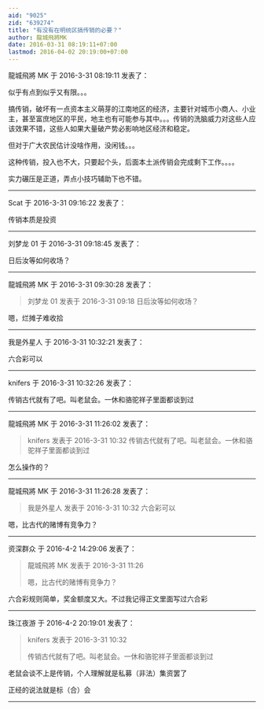 ```yaml
---
aid: "9025"
zid: "639274"
title: "有没有在明统区搞传销的必要？"
author: 龍城飛將MK
date: 2016-03-31 08:19:11+07:00
lastmod: 2016-04-02 20:19:00+07:00
---
```


龍城飛將 MK 于 2016-3-31 08:19:11 发表了：

似乎有点到似乎又有限。。。

搞传销，破坏有一点资本主义萌芽的江南地区的经济，主要针对城市小商人、小业主，甚至富庶地区的平民，地主也有可能参与其中。。。传销的洗脑威力对这些人应该效果不错，这些人如果大量破产势必影响地区经济和稳定。

但对于广大农民估计没啥作用，没闲钱。。。

这种传销，投入也不大，只要起个头，后面本土派传销会完成剩下工作。。。。

实力碾压是正道，弄点小技巧辅助下也不错。

---

Scat 于 2016-3-31 09:16:22 发表了：

传销本质是投资

---

刘梦龙 01 于 2016-3-31 09:18:45 发表了：

日后汝等如何收场？

---

龍城飛將 MK 于 2016-3-31 09:30:28 发表了：

> 刘梦龙 01 发表于 2016-3-31 09:18 日后汝等如何收场？

嗯，烂摊子难收拾

---

我是外星人 于 2016-3-31 10:32:21 发表了：

六合彩可以

---

knifers 于 2016-3-31 10:32:26 发表了：

传销古代就有了吧。叫老鼠会。一休和骆驼祥子里面都谈到过

---

龍城飛將 MK 于 2016-3-31 11:26:02 发表了：

> knifers 发表于 2016-3-31 10:32 传销古代就有了吧。叫老鼠会。一休和骆驼祥子里面都谈到过

怎么操作的？

---

龍城飛將 MK 于 2016-3-31 11:26:28 发表了：

> 我是外星人 发表于 2016-3-31 10:32 六合彩可以

嗯，比古代的赌博有竞争力？

---

资深群众 于 2016-4-2 14:29:06 发表了：

> 龍城飛將 MK 发表于 2016-3-31 11:26
>
> 嗯，比古代的赌博有竞争力？

六合彩规则简单，奖金额度又大。不过我记得正文里面写过六合彩

---

珠江夜游 于 2016-4-2 20:19:01 发表了：

> knifers 发表于 2016-3-31 10:32
>
> 传销古代就有了吧。叫老鼠会。一休和骆驼祥子里面都谈到过

老鼠会谈不上是传销，个人理解就是私募（非法）集资罢了

正经的说法就是标（合）会

---
